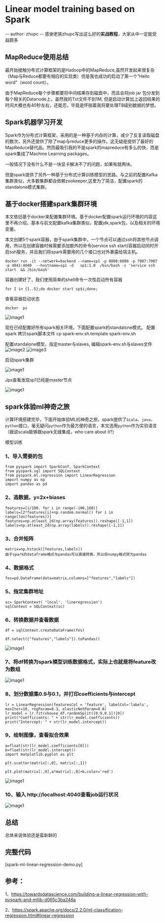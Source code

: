 # Linear model training based on Spark
-- author: zhupc
-- 感谢老铁zhupc写出这么好的**实战教程**，大家从中一定能受益颇多

## MapReduce使用总结
最开始接触分布式计算框架的是Hadoop中的MapReduce,虽然开发起来很复杂（Map与Reduce都要有相应的实现类）但是我也成功的启动了第一个“Hello word”（word count）。

由于MapReduce每个步骤都要将中间结果存到磁盘中，而且会将job jar 包分发到每个相关的Datanode上，虽然我的Txt文件不到1M, 但是启动计算加上返回结果的时间大概也有40秒左右，还能忍，毕竟是怀揣着我将要处理TB级别数据的梦想。

## Spark机器学习开发
Spark作为分布式计算框架，采用的是一种基于内存的计算，减少了反复读取磁盘的数次，另外还提供了除了map与reduce更多的操作。这无疑是提供了最好的MapReduce替代品。然而最吸引我的不是spark的mapreduce有多么的快，而是spark集成了Machine Learning packages。

一般情况下没有什么不是一块显卡解决不了的问题，如果有就两块。

但是spark提供了另外一种基于分布式计算训练模型的思路。与之前的配置Kafka集群类似，大多数集群都会依赖zookeeper,这里为了简洁，配置spark的standalone模式集群。

## 基于docker搭建spark集群环境
本文依旧基于docker来配置集群环境。基于docker配置spark运行环境的内容这里不再介绍，基本与前文配置kafka集群类似，配置jdk,spark包，以及相关的环境变量。

本文创建5个spark容器，由于spark集群中，一个节点可以通过ssh将其他节点调用，所以在创建容器时候需要添加额外的命令(service ssh start)容器启动同时开启ssh服务，并且我们将spark需要用的几个接口也对外暴露给宿主机。

```
docker run -it --network=backend --name=sp1 -p 8080:8080 -p 7007:7007 -p 4041:4040  --hostname=sp1 -d   sp1:1.0  /bin/bash -c 'service ssh start  && /bin/bash'
```
 
容器创建好了，我们使用简单的shell命令一次性启动所有容器

```
for I in {1..5};do docker start sp$i;done;
```
 
查看容器启动状态 
```
docker  ps 
```

![image1](./1.png)

现在已经配置好所有spark相关环境，下面配置spark的standalone模式。
配置spark
拷贝spark脚本文件
cp spark-env.sh.template spark-env.sh 

配置standalone模型，指定master与slaves, 编辑spark-env.sh与slaves文件
![image2](./2.png)
![image3](./3.png)

启动spark集群

![image1](./4.png)
 
Jps查看发现sp1已经是master节点

![image1](./5.png)
 
 ## spark体验ml神奇之旅
 
计算环境搭建完毕，下面开始体验ML的神奇之旅，spark提供了`Scala`、`java`、`python`接口，毫无疑问`python`作为最方便的语言，本文选用`python`作为实验语言（据说scala能够跟spark无缝集成，who care about it?）

模型训练

### 1、导入需要的包
```
from pyspark import SparkConf, SparkContext
from pyspark.sql import SQLContext
from pyspark.ml.regression import LinearRegression
import numpy as np
import pandas as pd
```

### 2、造数据，y=2x+biases
```
features=[i/100. for i in range(-100,100)]
labels=[2*features[i]+np.random.normal() for i in range(len(features))]
features=np.atleast_2d(np.array(features)).reshape([-1,1])
labels=np.atleast_2d(np.array(labels)).reshape([-1,1])
```

### 3、合并矩阵
```
matrix=np.hstack([features,labels])
由于spark的dataframe格式与pandas可以直接转换，所以将numpy格式转为pandas
```

### 4、数据格式
```
fes=pd.DataFrame(data=matrix,columns=["features","labels"])
```

### 5、指定集群地址
```
sc= SparkContext( 'local', 'lineregression')
sqlContext = SQLContext(sc)
```

### 6、转换数据并查看数据
```
df = sqlContext.createDataFrame(fes)

df.select(["features","labels"]).toPandas()
```

![image1](./6.png)

### 7、将df转换为spark模型训练数据格式，实际上也就是将feature改为数组
 
![image1](./7.png)

### 8、划分数据集0.9与0.1，并打印coefficients与intercept
```
lr = LinearRegression(featuresCol = 'feature', labelCol='labels', maxIter=10, regParam=0.3, elasticNetParam=0.8)
lr_model = lr.fit(vhouse_df.randomSplit([0.9,0.1])[0])
print("Coefficients: " + str(lr_model.coefficients))
print("Intercept: " + str(lr_model.intercept))
```

### 9、绘制图像，查看拟合效果
```
a=float(str(lr_model.coefficients[0]))
b=float(str(lr_model.intercept))
import matplotlib.pyplot as plt

plt.scatter(matrix[:,0], matrix[:,1])

plt.plot(matrix[:,0],a*matrix[:,0]+b,color='red')
```

![image1](./8.png)

### 10、输入 http://localhost:4040查看job运行状况

![image1](./9.png)
 
## 总结
总体来说体验还是蛮新鲜的

## 完整代码

[spark-ml-linear-regression-demo.py]

## 参考：

1、https://towardsdatascience.com/building-a-linear-regression-with-pyspark-and-mllib-d065c3ba246a

2、https://spark.apache.org/docs/2.2.0/ml-classification-regression.html#linear-regression


